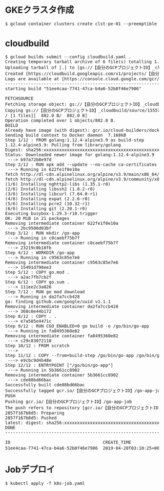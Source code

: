 # GKEクラスタ作成
<pre>
$ gcloud container clusters create clst-pe-01 --preemptible --machine-type=f1-micro --num-nodes=3 --disk-size=10
</pre>

# cloudbuild
<pre>
$ gcloud builds submit --config cloudbuild.yaml .
Creating temporary tarball archive of 6 file(s) totalling 1.1 KiB before compression.
Uploading tarball of [.] to [gs://【自分のGCPプロジェクトID】_cloudbuild/source/1555729822.87-b0838a87a942473587f6ac9800f4a23e.tgz]
Created [https://cloudbuild.googleapis.com/v1/projects/【自分のGCPプロジェクトID】/builds/51ee4caa-7741-47ca-b4a6-52b8f46e7906].
Logs are available at [https://console.cloud.google.com/gcr/builds/51ee4caa-7741-47ca-b4a6-52b8f46e7906?project=255590118058].
-------------------------------------------------------------------------------------------- REMOTE BUILD OUTPUT ---------------------------------------------------------------------------------------------
starting build "51ee4caa-7741-47ca-b4a6-52b8f46e7906"

FETCHSOURCE
Fetching storage object: gs://【自分のGCPプロジェクトID】_cloudbuild/source/1555729822.87-b0838a87a942473587f6ac9800f4a23e.tgz#1555729823896966
Copying gs://【自分のGCPプロジェクトID】_cloudbuild/source/1555729822.87-b0838a87a942473587f6ac9800f4a23e.tgz#1555729823896966...
/ [1 files][  882.0 B/  882.0 B]                                                
Operation completed over 1 objects/882.0 B.                                      
BUILD
Already have image (with digest): gcr.io/cloud-builders/docker
Sending build context to Docker daemon  7.168kB
Step 1/12 : FROM golang:1.12.4-alpine3.9 as build-step
1.12.4-alpine3.9: Pulling from library/golang
Digest: sha256:xxxxxxxxxxxxxxxxxxxxxxxxxxxxxxxxxxxxxxxxxxxxxxxxxxxxxxxx
Status: Downloaded newer image for golang:1.12.4-alpine3.9
 ---> b97a72b8e97d
Step 2/12 : RUN apk add --update --no-cache ca-certificates git
 ---> Running in 622fe1f0e10a
fetch http://dl-cdn.alpinelinux.org/alpine/v3.9/main/x86_64/APKINDEX.tar.gz
fetch http://dl-cdn.alpinelinux.org/alpine/v3.9/community/x86_64/APKINDEX.tar.gz
(1/6) Installing nghttp2-libs (1.35.1-r0)
(2/6) Installing libssh2 (1.8.2-r0)
(3/6) Installing libcurl (7.64.0-r1)
(4/6) Installing expat (2.2.6-r0)
(5/6) Installing pcre2 (10.32-r1)
(6/6) Installing git (2.20.1-r0)
Executing busybox-1.29.3-r10.trigger
OK: 20 MiB in 21 packages
Removing intermediate container 622fe1f0e10a
 ---> 2bc9506d03bf
Step 3/12 : RUN mkdir /go-app
 ---> Running in c0caebf75b7f
Removing intermediate container c0caebf75b7f
 ---> 23219c0b18fb
Step 4/12 : WORKDIR /go-app
 ---> Running in c9563c85e7e6
Removing intermediate container c9563c85e7e6
 ---> 15491d798ee3
Step 5/12 : COPY go.mod .
 ---> a2ac7fb7cb2f
Step 6/12 : COPY go.sum .
 ---> 111ee2c3a826
Step 7/12 : RUN go mod download
 ---> Running in da2fa7ccb428
go: finding github.com/google/uuid v1.1.1
Removing intermediate container da2fa7ccb428
 ---> 368c0e44b172
Step 8/12 : COPY . .
 ---> e7a585e4471c
Step 9/12 : RUN CGO_ENABLED=0 go build -o /go/bin/go-app
 ---> Running in fa8495360e82
Removing intermediate container fa8495360e82
 ---> c29c83072110
Step 10/12 : FROM scratch
 ---> 
Step 11/12 : COPY --from=build-step /go/bin/go-app /go/bin/go-app
 ---> e9cbc9d4b48e
Step 12/12 : ENTRYPOINT ["/go/bin/go-app"]
 ---> Running in 5b3661cc8902
Removing intermediate container 5b3661cc8902
 ---> cde88bd66bac
Successfully built cde88bd66bac
Successfully tagged gcr.io/【自分のGCPプロジェクトID】/go-app-job:latest
PUSH
Pushing gcr.io/【自分のGCPプロジェクトID】/go-app-job
The push refers to repository [gcr.io/【自分のGCPプロジェクトID】/go-app-job]
2857f167b8d5: Preparing
2857f167b8d5: Pushed
latest: digest: sha256:xxxxxxxxxxxxxxxxxxxxxxxxxxxxxxxxxxxxxxxxxxxxxxxxxxxxxxxx size: 528
DONE
--------------------------------------------------------------------------------------------------------------------------------------------------------------------------------------------------------------

ID                                    CREATE_TIME                DURATION  SOURCE                                                                                  IMAGES                                    STATUS
51ee4caa-7741-47ca-b4a6-52b8f46e7906  2019-04-20T03:10:25+00:00  30S       gs://【自分のGCPプロジェクトID】_cloudbuild/source/1555729822.87-b0838a87a942473587f6ac9800f4a23e.tgz  gcr.io/【自分のGCPプロジェクトID】/go-app-job (+1 more)  SUCCESS
</pre>

# Jobデプロイ
<pre>
$ kubectl apply -f k8s-job.yaml
</pre>
